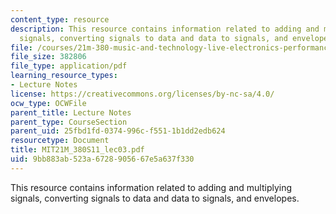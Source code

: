 ```yaml
---
content_type: resource
description: This resource contains information related to adding and multiplying
  signals, converting signals to data and data to signals, and envelopes.
file: /courses/21m-380-music-and-technology-live-electronics-performance-practices-spring-2011/9bb883ab523a6728905667e5a637f330_MIT21M_380S11_lec03.pdf
file_size: 382806
file_type: application/pdf
learning_resource_types:
- Lecture Notes
license: https://creativecommons.org/licenses/by-nc-sa/4.0/
ocw_type: OCWFile
parent_title: Lecture Notes
parent_type: CourseSection
parent_uid: 25fbd1fd-0374-996c-f551-1b1dd2edb624
resourcetype: Document
title: MIT21M_380S11_lec03.pdf
uid: 9bb883ab-523a-6728-9056-67e5a637f330
---
```

This resource contains information related to adding and multiplying signals, converting signals to data and data to signals, and envelopes.